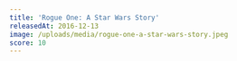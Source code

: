```yaml
---
title: 'Rogue One: A Star Wars Story'
releasedAt: 2016-12-13
image: /uploads/media/rogue-one-a-star-wars-story.jpeg
score: 10
---
```

